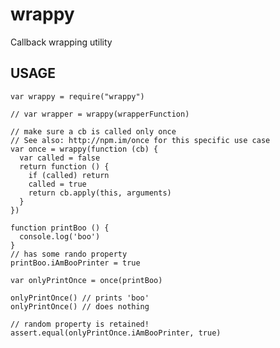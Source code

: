 wrappy
======

Callback wrapping utility

USAGE
-----

    var wrappy = require("wrappy")

    // var wrapper = wrappy(wrapperFunction)

    // make sure a cb is called only once
    // See also: http://npm.im/once for this specific use case
    var once = wrappy(function (cb) {
      var called = false
      return function () {
        if (called) return
        called = true
        return cb.apply(this, arguments)
      }
    })

    function printBoo () {
      console.log('boo')
    }
    // has some rando property
    printBoo.iAmBooPrinter = true

    var onlyPrintOnce = once(printBoo)

    onlyPrintOnce() // prints 'boo'
    onlyPrintOnce() // does nothing

    // random property is retained!
    assert.equal(onlyPrintOnce.iAmBooPrinter, true)
